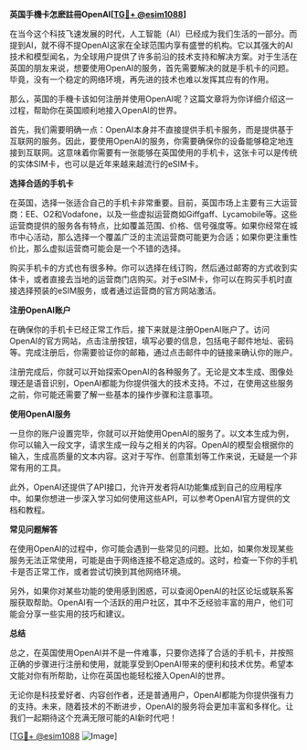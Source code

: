 **英国手機卡怎麽註冊OpenAI[[TG💪+ @esim1088](https://t.me/s/esim1088)]**

在当今这个科技飞速发展的时代，人工智能（AI）已经成为我们生活的一部分。而提到AI，就不得不提OpenAI这家在全球范围内享有盛誉的机构。它以其强大的AI技术和模型闻名，为全球用户提供了许多前沿的技术支持和解决方案。对于生活在英国的朋友来说，想要使用OpenAI的服务，首先需要解决的就是手机卡的问题。毕竟，没有一个稳定的网络环境，再先进的技术也难以发挥其应有的作用。

那么，英国的手機卡该如何注册并使用OpenAI呢？这篇文章将为你详细介绍这一过程，帮助你在英国顺利地接入OpenAI的世界。

首先，我们需要明确一点：OpenAI本身并不直接提供手机卡服务，而是提供基于互联网的服务。因此，要使用OpenAI的服务，你需要确保你的设备能够稳定地连接到互联网。这意味着你需要有一张能够在英国使用的手机卡，这张卡可以是传统的实体SIM卡，也可以是近年来越来越流行的eSIM卡。

**选择合适的手机卡**

在英国，选择一张适合自己的手机卡非常重要。目前，英国市场上主要有三大运营商：EE、O2和Vodafone，以及一些虚拟运营商如Giffgaff、Lycamobile等。这些运营商提供的服务各有特点，比如覆盖范围、价格、信号强度等。如果你经常在城市中心活动，那么选择一个覆盖广泛的主流运营商可能更为合适；如果你更注重性价比，那么虚拟运营商可能会是一个不错的选择。

购买手机卡的方式也有很多种。你可以选择在线订购，然后通过邮寄的方式收到实体卡，或者直接去当地的运营商门店购买。对于eSIM卡，你可以在购买手机时直接选择预装的eSIM服务，或者通过运营商的官方网站激活。

**注册OpenAI账户**

在确保你的手机卡已经正常工作后，接下来就是注册OpenAI账户了。访问OpenAI的官方网站，点击注册按钮，填写必要的信息，包括电子邮件地址、密码等。完成注册后，你需要验证你的邮箱，通过点击邮件中的链接来确认你的账户。

注册完成后，你就可以开始探索OpenAI的各种服务了。无论是文本生成、图像处理还是语音识别，OpenAI都能为你提供强大的技术支持。不过，在使用这些服务之前，你可能还需要了解一些基本的操作步骤和注意事项。

**使用OpenAI服务**

一旦你的账户设置完毕，你就可以开始使用OpenAI的服务了。以文本生成为例，你可以输入一段文字，请求生成一段与之相关的内容。OpenAI的模型会根据你的输入，生成高质量的文本内容。这对于写作、创意策划等工作来说，无疑是一个非常有用的工具。

此外，OpenAI还提供了API接口，允许开发者将AI功能集成到自己的应用程序中。如果你想进一步深入学习如何使用这些API，可以参考OpenAI官方提供的文档和教程。

**常见问题解答**

在使用OpenAI的过程中，你可能会遇到一些常见的问题。比如，如果你发现某些服务无法正常使用，可能是由于网络连接不稳定造成的。这时，检查一下你的手机卡是否正常工作，或者尝试切换到其他网络环境。

另外，如果你对某些功能的使用感到困惑，可以查阅OpenAI的社区论坛或联系客服获取帮助。OpenAI有一个活跃的用户社区，其中不乏经验丰富的用户，他们可能会分享一些实用的技巧和建议。

**总结**

总之，在英国使用OpenAI并不是一件难事，只要你选择了合适的手机卡，并按照正确的步骤进行注册和使用，就能享受到OpenAI带来的便利和技术优势。希望本文能对你有所帮助，让你在英国也能轻松接入OpenAI的世界。

无论你是科技爱好者、内容创作者，还是普通用户，OpenAI都能为你提供强有力的支持。未来，随着技术的不断进步，OpenAI的服务将会更加丰富和多样化。让我们一起期待这个充满无限可能的AI新时代吧！

[[TG💪+ @esim1088](https://t.me/s/esim1088) ![Image](https://i.postimg.cc/4NQfJmqS/Snipaste-2025-05-13-00-14-12.png)]